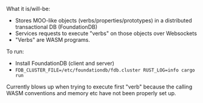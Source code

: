 What it is/will-be:

 * Stores MOO-like objects (verbs/properties/prototypes) in a distributed transactional DB (FoundationDB)
 * Services requests to execute "verbs" on those objects over Websockets
 * "Verbs" are WASM programs.

To run:

 * Install FoundationDB (client and server)
 * `FDB_CLUSTER_FILE=/etc/foundationdb/fdb.cluster RUST_LOG=info cargo run`

Currently blows up when trying to execute first "verb" because the calling WASM conventions and memory etc have not been 
properly set up.
